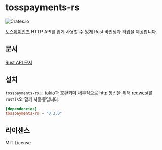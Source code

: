 # tosspayments-rs

![Crates.io](https://img.shields.io/crates/v/tosspayments-rs)

[토스페이먼츠](https://www.tosspayments.com/) HTTP API를 쉽게 사용할 수 있게 Rust 바인딩과 타입을 제공합니다.

## 문서

[Rust API 문서](https://docs.rs/tosspayments-rs/latest/tosspayments/)

## 설치

`tosspayments-rs`는 [tokio](https://github.com/tokio-rs/tokio)과 호환되며 내부적으로 http 통신을 위해 [reqwest](https://github.com/seanmonstar/reqwest)를 `rustls`와 함께 사용중입니다.  

```toml
[dependencies]
tosspayments-rs = "0.2.0"
```

## 라이센스

MIT License
